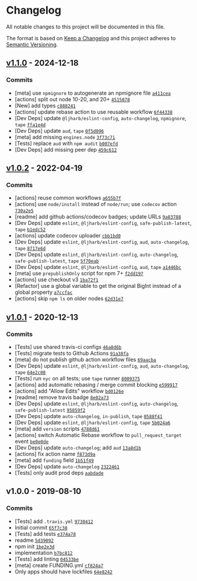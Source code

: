 # Changelog

All notable changes to this project will be documented in this file.

The format is based on [Keep a Changelog](https://keepachangelog.com/en/1.0.0/)
and this project adheres to [Semantic Versioning](https://semver.org/spec/v2.0.0.html).

## [v1.1.0](https://github.com/inspect-js/has-bigints/compare/v1.0.2...v1.1.0) - 2024-12-18

### Commits

- [meta] use `npmignore` to autogenerate an npmignore file [`a411cea`](https://github.com/inspect-js/has-bigints/commit/a411ceaf68bc297944c1627ec914455843195398)
- [actions] split out node 10-20, and 20+ [`4515878`](https://github.com/inspect-js/has-bigints/commit/45158780f412a6362d7a6116c552f75e23b4be38)
- [New] add types [`c888241`](https://github.com/inspect-js/has-bigints/commit/c888241a4fda933a270369419d11ce7f19ea50ce)
- [actions] update rebase action to use reusable workflow [`6f44338`](https://github.com/inspect-js/has-bigints/commit/6f44338ebca614230de3c87dc82719cf067335a2)
- [Dev Deps] update `@ljharb/eslint-config`, `auto-changelog`, `npmignore`, `tape` [`ffa1e4d`](https://github.com/inspect-js/has-bigints/commit/ffa1e4daad689075fec091c86d6b53d4432b99ff)
- [Dev Deps] update `aud`, `tape` [`0f5d096`](https://github.com/inspect-js/has-bigints/commit/0f5d09697b37c182587313e4a9218353f8d3d22b)
- [meta] add missing `engines.node` [`3f73c71`](https://github.com/inspect-js/has-bigints/commit/3f73c71d7f4f13dfcec5520a51a97fb91645d9db)
- [Tests] replace `aud` with `npm audit` [`b007efd`](https://github.com/inspect-js/has-bigints/commit/b007efdd11608912a5dcae216748840a746d3517)
- [Dev Deps] add missing peer dep [`459c612`](https://github.com/inspect-js/has-bigints/commit/459c6126ecff63021664dbb48d19c6b1ddc2db14)

## [v1.0.2](https://github.com/inspect-js/has-bigints/compare/v1.0.1...v1.0.2) - 2022-04-19

### Commits

- [actions] reuse common workflows [`a655b7f`](https://github.com/inspect-js/has-bigints/commit/a655b7f7733ba2de078b3a59a704c2795440d08c)
- [actions] use `node/install` instead of `node/run`; use `codecov` action [`730a2e5`](https://github.com/inspect-js/has-bigints/commit/730a2e53d3f5f82ac43a11cb9753b11445d06d58)
- [readme] add github actions/codecov badges; update URLs [`9a83788`](https://github.com/inspect-js/has-bigints/commit/9a8378861917b41ebb360a9d8ab3d39aa33acf7b)
- [Dev Deps] update `eslint`, `@ljharb/eslint-config`, `safe-publish-latest`, `tape` [`b1edc52`](https://github.com/inspect-js/has-bigints/commit/b1edc522ef6c23556e55b9c81b65fe884d1e2cc4)
- [actions] update codecov uploader [`cbb1bd0`](https://github.com/inspect-js/has-bigints/commit/cbb1bd0eff486070a19283238da6afd33ca73b4b)
- [Dev Deps] update `eslint`, `@ljharb/eslint-config`, `aud`, `auto-changelog`, `tape` [`8717e6d`](https://github.com/inspect-js/has-bigints/commit/8717e6d6ae6b5010aea1fac5e48dfdfaf35d8c72)
- [Dev Deps] update `eslint`, `@ljharb/eslint-config`, `auto-changelog`, `safe-publish-latest`, `tape` [`5f70eab`](https://github.com/inspect-js/has-bigints/commit/5f70eab763118d40415f13e47446ea5c011fbe18)
- [Dev Deps] update `eslint`, `@ljharb/eslint-config`, `aud`, `tape` [`a1446bc`](https://github.com/inspect-js/has-bigints/commit/a1446bc3e806ce3911c73d6fbdd981f461c41019)
- [meta] use `prepublishOnly` script for npm 7+ [`f2dd197`](https://github.com/inspect-js/has-bigints/commit/f2dd19716a06ca7a971644761e864f0435db278e)
- [actions] use checkout v3 [`1ba72f1`](https://github.com/inspect-js/has-bigints/commit/1ba72f19ada076791ff193aca9d8537388d67ddb)
- [Refactor] use a global variable to get the original BigInt instead of a global property [`a7ccfac`](https://github.com/inspect-js/has-bigints/commit/a7ccfac0414e56dadd263fd07c0b5141388df502)
- [actions] skip `npm ls` on older nodes [`62d31e7`](https://github.com/inspect-js/has-bigints/commit/62d31e79658b16391458d0728e0dacbee8694ebb)

## [v1.0.1](https://github.com/inspect-js/has-bigints/compare/v1.0.0...v1.0.1) - 2020-12-13

### Commits

- [Tests] use shared travis-ci configs [`46a0d6b`](https://github.com/inspect-js/has-bigints/commit/46a0d6be7ed83bd7f5ead11e4eab7fc91570a448)
- [Tests] migrate tests to Github Actions [`91a38fa`](https://github.com/inspect-js/has-bigints/commit/91a38fa4b85a420b8cf4926b3799e6ceb60d8690)
- [meta] do not publish github action workflow files [`69aacba`](https://github.com/inspect-js/has-bigints/commit/69aacba320c1221e7fee1c71bde600bce063f24b)
- [Dev Deps] update `eslint`, `@ljharb/eslint-config`, `aud`, `auto-changelog`, `tape` [`64e2c08`](https://github.com/inspect-js/has-bigints/commit/64e2c0895b21ac91a137452fd2455932f62a2fc1)
- [Tests] run `nyc` on all tests; use `tape` runner [`8009375`](https://github.com/inspect-js/has-bigints/commit/8009375e5ec9faca6bbc09441002af5c5e59ff20)
- [actions] add automatic rebasing / merge commit blocking [`e599917`](https://github.com/inspect-js/has-bigints/commit/e599917fd1f751c9a6c0daac70acb243f8c3a01d)
- [actions] add "Allow Edits" workflow [`bd0126e`](https://github.com/inspect-js/has-bigints/commit/bd0126eba2d67e9b9d588bced34413f507698154)
- [readme] remove travis badge [`8e02a73`](https://github.com/inspect-js/has-bigints/commit/8e02a73db34827d24d2945f2db822973a0b49925)
- [Dev Deps] update `eslint`, `@ljharb/eslint-config`, `auto-changelog`, `safe-publish-latest` [`95859f2`](https://github.com/inspect-js/has-bigints/commit/95859f28f23f5733481c52a501063802cf64f75b)
- [Dev Deps] update `auto-changelog`, `in-publish`, `tape` [`0588f41`](https://github.com/inspect-js/has-bigints/commit/0588f415c6cc01d6b34668680044e03b2998e03f)
- [Dev Deps] update `eslint`, `@ljharb/eslint-config`, `tape` [`5b024a6`](https://github.com/inspect-js/has-bigints/commit/5b024a664a8b7d2d2f750a4c11ce20c395b6f12a)
- [meta] add `version` scripts [`4788d61`](https://github.com/inspect-js/has-bigints/commit/4788d61101c009e4e2c1b4d944c263de06192c6a)
- [actions] switch Automatic Rebase workflow to `pull_request_target` event [`be0e0de`](https://github.com/inspect-js/has-bigints/commit/be0e0de08298dfe483c5d7a2675e5133abeabc53)
- [Dev Deps] update `auto-changelog`; add `aud` [`13a8d1b`](https://github.com/inspect-js/has-bigints/commit/13a8d1bf1f661871d890bfa174de9514f016cdd9)
- [actions] fix action name [`f873d9a`](https://github.com/inspect-js/has-bigints/commit/f873d9a2f10718662528a755b12c61202f4e4afa)
- [meta] add `funding` field [`1b51f49`](https://github.com/inspect-js/has-bigints/commit/1b51f4921df1faf85d2679a0e4ba97ef015a73b7)
- [Dev Deps] update `auto-changelog` [`2322461`](https://github.com/inspect-js/has-bigints/commit/2322461789810434c447439f155eb3ca23eb29fb)
- [Tests] only audit prod deps [`aabdade`](https://github.com/inspect-js/has-bigints/commit/aabdadeaa1e126b91a2fbd82263cc49651ff5e7b)

## v1.0.0 - 2019-08-10

### Commits

- [Tests] add `.travis.yml` [`9730412`](https://github.com/inspect-js/has-bigints/commit/973041241dc172474bb9457aad41790fe54fec88)
- Initial commit [`65f7c38`](https://github.com/inspect-js/has-bigints/commit/65f7c3889d9a98e214e26d650723cbfc49338463)
- [Tests] add tests [`e374a78`](https://github.com/inspect-js/has-bigints/commit/e374a78033d457badcd47e06752fdec7f62e6c39)
- readme [`5d39092`](https://github.com/inspect-js/has-bigints/commit/5d3909249da442867180fb747eef27543627d250)
- npm init [`1be2e3d`](https://github.com/inspect-js/has-bigints/commit/1be2e3d69db6718901e6845cfc38a07cc46dfd96)
- implementation [`b7bc812`](https://github.com/inspect-js/has-bigints/commit/b7bc8121db1fb1a827625c4cb0608935e3dcbe31)
- [Tests] add linting [`04533be`](https://github.com/inspect-js/has-bigints/commit/04533bef57f60e322238f71f32ee3ae0c988bac4)
- [meta] create FUNDING.yml [`cf824a7`](https://github.com/inspect-js/has-bigints/commit/cf824a7d02e867957d8db17ee0a4c70c8ee5ff23)
- Only apps should have lockfiles [`64e8242`](https://github.com/inspect-js/has-bigints/commit/64e82429f1dca99f624dc971ff13516dee28d353)
